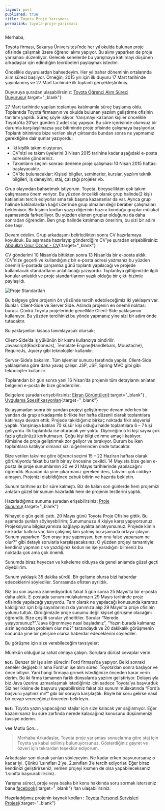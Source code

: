 ```yaml
---
layout: post
published: true
title: Toyota Proje Yarışması
permalink: toyota-proje-yarismasi
---
```

Merhaba,

Toyota firması, Sakarya Üniversitesi’nde her yıl okulda bulunan proje ofisinde çalışmak üzere öğrenci alımı yapıyor. Bu alımı yaparken de proje yarışması düzenliyor. Gelecek senelerde bu yarışmaya katılmayı düşünen arkadaşlar için edindiğim tecrübeleri paylaşmak istedim.

Öncelikle duyurulardan bahsedeyim. Her yıl bahar döneminin ortalarında alım süreci başlıyor. Örneğin; 2015 yılı için ilk duyuru 17 Mart tarihinde yayınlanmış ve 27 Mart tarihinde ilk toplantı gerçekleştirilmiş.

Duyuruya şuradan ulaşabilirsiniz: [Toyota Öğrenci Alım Süreci Duyurusu](http://cs.sakarya.edu.tr/tr/duyuru/goster/32196/toyota-yazilim-gelistirme-ofis-tanitimi-ve-ogrenci-alim-sureci "Toyota Öğrenci Alım Süreci Duyurusu"){:target="_blank"}

27 Mart tarihinde yapılan toplantıya katılmamla süreç başlamış oldu. Toplantıda Toyota firmasının ve okulda bulunan yazılım geliştirme ofisinin tanıtımı yapıldı. Süreç şöyle işliyor. Yarışmayı kazanan kişiler öncelikle Toyota’da 20’şer günden 2 adet staj yapıyor. Bu süre içerisinde olumsuz bir durumla karşılaşılmazsa yaz bitiminde proje ofisinde çalışmaya başlıyorlar. Toplantı bitiminde bize verilen slayt çıktısında bundan sonra ne yapmamız gerektiğine dair şunlar yazıyordu:

* İki kişilik takım oluşturun.
* CV’nizi ve takım üyelerini 3 Nisan 2015 tarihine kadar aşağıdaki e-posta adresine gönderiniz.
* Takımların seçimi sonrası deneme proje çalışması 10 Nisan 2015 haftası başlayacaktır.
* CV’de bulunacaklar: Kişisel bilgiler, seminerler, kurslar, yazılım teknik bilgileri, iş deneyimi, staj, çalıştığı projeler vb.

Grup olayından bahsetmek istiyorum. Toyota, bireysellikten çok takım çalışmasına önem veriyor. Bu yüzden öncelikli olarak grup halinde(2 kişi) katılanları tercih ediyorlar ama tek başına kazananlar da var. Ayrıca grup halinde katılanlardan kağıt üzerinde grup olmaları değil beraber çalışmaları bekleniyor. Bir kişinin kodları yazıp diğerinin hazıra konduğu gruplar mülakat aşamasında farkediliyor. Bu yüzden elenen gruplar olduğunu da daha sonradan öğrendim. Ben grup halinde katılmanızı öneririm, bu sizi bir adım öne taşır.

Devam edelim. Grup arkadaşımı belirledikten sonra CV hazırlamaya koyulduk. Bu aşamada hazırlayıp gönderdiğim CV’ye şuradan erişebilirsiniz: [Abdullah Onur Özcan - CV](/files/cv.pdf){:target="_blank"}

CV gönderimi 10 Nisan’da bittikten sonra 13 Nisan’da bir e-posta aldık. (CV’nize geçerli ve kullandığınız bir e-posta adresi yazmanız bu yüzden önemli) E-postada çarşamba günü toplantı yapılacağı ve projede kullanılacak standartların anlatılacağı yazıyordu. Toplantıya gittiğimizde ilgili konular anlatıldı ve proje standartlarının yazılı olduğu bir çıktı bizimle paylaşıldı.

![Proje Standartları]({{site.baseurl}}/img/11540920_10153368816272978_7981777724632925021_n.jpg)

Bu belgeye göre projenin ön yüzünde tercih edebileceğimiz iki yaklaşım var. Bunlar: Client-Side ve Server Side. Aslında projenin en önemli noktası burası. Çünkü Toyota projelerinde genellikle Client-Side yaklaşımını kullanıyor. Bu yüzden tercihinizi bu yönde yapmanız yine sizi bir adım önde tutacaktır.

Bu yaklaşımları kısaca tanımlayacak olursak;

Client-Side’da iş yükünün bir kısmı kullancıya bindirilir. Javascript(BackboneJs), Template Engine(Handlebars, Moustache), RequireJs, Jquery gibi teknolojiler kullanılır.

Server-Side’a bakalım. Tüm işlemler sunucu tarafında yapılır. Client-Side yaklaşımına göre daha yavaş çalışır. JSP, JSF, Spring MVC gibi gibi teknolojiler kullanılır.

Toplantıdan bir gün sonra yani 16 Nisan’da projenin tüm detaylarını anlatan belgeleri e-posta ile bize gönderdiler.

Belgelere şuradan erişebilirsiniz: [Ekran Görüntüleri](/files/screen-images.pdf){:target="_blank"} , [Uygulama Spesifikasyonları](/files/uygulama-spec.pdf){:target="_blank"}

Bu aşamadan sonra bir yandan projeyi geliştirmeye devam ederken bir yandan da grup arkadaşımla birlikte her hafta düzenli olarak toplantılara katılmaya devam ettik. Projede takıldığımız birkaç noktada fikir alışverişi yaptık. Yarışmaya katılan 70 küsür kişi olduğu halde toplantılara 6 – 7 kişi geliyordu. İlk toplantıda ise oturacak yer yoktu. Diyeceğim o ki kişi sayısı çok fazla gözünüzü korkutmasın. Çoğu kişi bilgi edinme amaçlı katılıyor. Kimisine de proje geliştirmek zor geliyor ve bırakıyor. Durum bu iken toplantılara katılıyor olmanız sizi diğerlerinden önde tutacaktır.

Bize verilen takvime göre öğrenci seçimi 15 – 22 Haziran haftası olarak görünüyordu fakat bu tarih bir ay öncesine çekildi. 14 Mayısta bize gelen e-posta ile proje sunumlarının 20 ve 21 Mayıs tarihlerinde yapılacağını öğrendik. Buradan da yine çıkarmanız gereken ders, takvimi çok ciddiye almayın. Projenizi olabildiğince çabuk bitirin ve hazırda bekletin.

Sunum tarihine az bir süre kalmıştı. Biz de kalan son günlerde hem projemizi anlatan güzel bir sunum hazırladık hem de projenin testlerini yaptık.

Hazırladığımız sunuma şuradan erişebilirsiniz: [Proje Sunumu](http://slides.com/onurozcan/toyota){:target="_blank"}

Nihayet o gün geldi çattı. 20 Mayıs günü Toyota Proje Ofisine gittik. Bu aşamada şunları söyleyebilirim; Sunumunuzu 4 kişiye karşı yapıyorsunuz. Projeksiyonu bilgisayarınıza bağlayıp ayakta anlatıyorsunuz. Projede kimin ne kadar katkısı var, kim çalışmış kim yatmış bu aşamada ortaya çıkıyor. Sunum yaparken “Sen orayı true yapmışsın, ben onu false yaparsam ne olur?” gibi detaylı sorularla karşılaşacaksınız. O yüzden projeyi tamamiyle kendiniz yapmanız ve yazdığınız kodun ne işe yaradığını bilmeniz bu noktada çok ama çok önemli.

Sunumda biraz heyecan ve kekeleme olduysa da genel anlamda güzel geçti diyebilirim.

Sunum yaklaşık 35 dakika sürdü. Bir gelişme olursa bizi haberdar edeceklerini söylediler. Sonrasında ofisten ayrıldık.

Biz bu son aşama zannediyorduk fakat 5 gün sonra 25 Mayıs’ta bir e-posta daha aldık. E-postada sunum mülakatımızın 29 Mayıs tarihinde proje ofisinde yapılacağı yazıyordu. Tam olarak ne yapılacağı konusunda kararsız kaldığımız için bilgisayarlarımızı da yanımıza alıp 29 Mayıs’ta proje ofisinin yolunu tuttuk. Girdiğimizde proje sunumu değil kişisel görüşme olacağını öğrendik. Bize çeşitli sorular yönelttiler. Sorular “Nerede yaşıyorsunuz?”,”Java öğrenmeye nasıl başladınız”, “Yazın burada kalmanız sizin açınızdan problem olur mu?” tarzındaydı  ve 20 dakikalık görüşmenin sonunda yine bir gelişme olursa haberdar edeceklerini söylediler.

Bu görüşme için size verebileceğim tavsiyeler;

Mümkün olduğunca rahat olmaya çalışın. Sorulara dürüst cevaplar verin.

**`Not:`** Benzer bir işe alım sürecini Ford firması’da yapıyor. Belki sonraki seneler değişebilir ama Ford’un işe alım süreci Toyota’dan sonra başlıyor ve önce bitiyor. Yani hangi firmaya girmek istediğinize önceden karar verin derim. Bu iki firma tamamen farklı dünyalarda yazılım geliştiriyor. Dolayısıyla biz Java üzerine uzmanlaşmak istediğimiz için sadece Toyota’ya başvurduk Siz her ikisine de başvuru yapabilirsiniz fakat biz sunum mülakatında “Ford’a başvuru yaptınız mı?” gibi bir soruyla karşılaştık. Böyle bir soru gelirse nasıl bir cevap vereceğinizi önceden belirleyin.

**`Not:`** Toyota yazın yapacağınız stajlar için size kalacak yer sağlamıyor. Eğer kazanırsanız bu süre zarfında nerede kalacağınız konusunu düşünmenizi tavsiye ederim.

vee Mutlu Son…

> Merhaba Arkadaşlar, Toyota proje yarışması sonuçlarına göre staj için Toyota ya kabul edilmiş bulunuyorsunuz. Gösterdiğiniz gayret ve özveri için tekrardan teşekkür ediyorum.

Arkadaşlar son olarak şunları söyleyeyim. Ne kadar erken başvurursanız o kadar iyi. Çünkü 1.sınıfları 2’ye, 2.sınıfları 3’e tercih ediyorlar. Eğer biraz kendinizi geliştirirseniz, verilen projeyi kısmen de olsa yapabilecekseniz 1.sınıfta başvurabilirsiniz.

Yarışma süreci, proje veya başka bir konu hakkında soru sormak isterseniz bana [facebook](https://www.facebook.com/aonurozcan){:target="_blank"}
‘tan ulaşabilirsiniz. 

Hazırladığımız projenin kaynak kodları : [Toyota Personel Servisleri Projesi](https://bitbucket.org/thensa352/toyotaroute/src){:target="_blank"}

